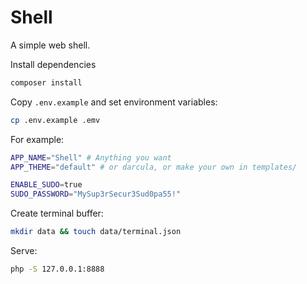 # Shell
A simple web shell.

Install dependencies
```sh
composer install
```

Copy `.env.example` and set environment variables:
```sh
cp .env.example .emv
```

For example:

```sh
APP_NAME="Shell" # Anything you want
APP_THEME="default" # or darcula, or make your own in templates/

ENABLE_SUDO=true
SUDO_PASSWORD="MySup3rSecur3Sud0pa55!"
```


Create terminal buffer:
```sh
mkdir data && touch data/terminal.json
```

Serve:
```sh
php -S 127.0.0.1:8888
```
